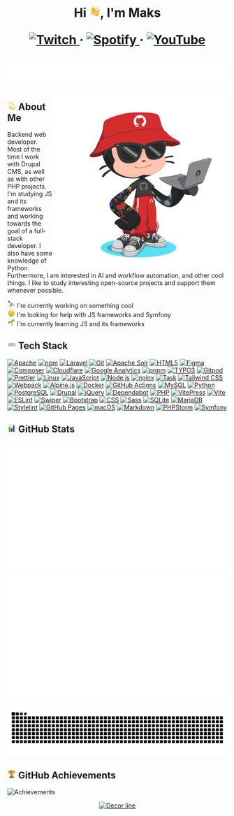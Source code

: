 <h1 align='center'>Hi <img src='./assets/icons/waving-hand.webp' alt='Waving Hand' width='25' height='25' />, I'm Maks
  <p>
    <a href='//twitch.tv/maks_oleksyuk' title='Twitch' target="_blank">
      <img src='https://img.shields.io/badge/Twitch-9146ff?logo=twitch&logoColor=fff' alt='Twitch'/>
    </a>·
    <a href="//open.spotify.com/user/31idgrm7cnmcoymkx5xaxcfu2aye" title='Spotify' target="_blank">
      <img src='https://img.shields.io/badge/Spotify-1ed760?logo=spotify&logoColor=fff' alt='Spotify' loading='lazy'/>
    </a>·
    <a href='//youtube.com/@maks-oleksyuk' title='YouTube' target="_blank">
      <img src='https://img.shields.io/badge/YouTube-ff0000?logo=youtube&logoColor=fff' alt='YouTube'/>
    </a>
  </p>
</h1>

<p align='center'><a href='#'><img src='./assets/images/typing.svg' alt='Typing'/></a></p>

<a href='#' title='Octocat'>
  <img src='./assets/images/octocat.png' alt='Octocat' width='400' align='right'>
</a>

<h2><a href='#'><img src='./assets/icons/dizzy.webp' alt='Dizzy' width='20' height='20'/></a> About Me</h2>

Backend web developer. Most of the time I work with Drupal CMS, as well as with other PHP projects. I'm studying JS and its frameworks and working towards the goal of a full-stack developer. I also have some knowledge of Python. Furthermore, I am interested in AI and workflow automation, and other cool things. I like to study interesting open-source projects and support them whenever possible.

<a href='#'><img src='./assets/icons/telescope.webp' alt='Telescope' width='18' height='18'/></a> I'm currently working on something cool<br>
<a href='#'><img src='./assets/icons/thinking-face.webp' alt='Thinking Face' width='18' height='18'/></a> I'm looking for help with JS frameworks and Symfony<br>
<a href='#'><img src='./assets/icons/seedling.webp' alt='Seedling' width='18' height='18'/></a> I'm currently learning JS and its frameworks<br>

<h2><a href='#'><img src='./assets/icons/keyboard.webp' alt='Keyboard' width='20' height='20'/></a> Tech Stack</h2>

[![Apache](https://img.shields.io/badge/Apache-d22128?logo=apache&logoColor=fff)](//httpd.apache.org 'Apache')
[![npm](https://img.shields.io/badge/npm-cb3837?logo=npm&logoColor=fff)](//npmjs.com 'npm')
[![Laravel](https://img.shields.io/badge/Laravel-ff2d20?logo=laravel&logoColor=fff)](//laravel.com 'Laravel')
[![Git](https://img.shields.io/badge/Git-f05032?logo=git&logoColor=fff)](//git-scm.com 'Git')
[![Apache Solr](https://img.shields.io/badge/Apache%20Solr-d9411e?logo=apachesolr&logoColor=fff)](//solr.apache.org 'Apache Solr')
[![HTML5](https://img.shields.io/badge/HTML5-e34f26?logo=html5&logoColor=fff)](//developer.mozilla.org/en-US/docs/Glossary/HTML5 'HTML5')
[![Figma](https://img.shields.io/badge/Figma-f24e1e?logo=figma&logoColor=fff)](//figma.com 'Figma')
[![Composer](https://img.shields.io/badge/Composer-885630?logo=composer&logoColor=fff)](//getcomposer.org 'Composer')
[![Cloudflare](https://img.shields.io/badge/Cloudflare-f38020?logo=cloudflare&logoColor=fff)](//cloudflare.com 'Cloudflare')
[![Google Analytics](https://img.shields.io/badge/Google%20Analytics-e37400?logo=googleanalytics&logoColor=fff)](//analytics.google.com/analytics/web 'Google Analytics')
[![pnpm](https://img.shields.io/badge/pnpm-f69220?logo=pnpm&logoColor=fff)](//pnpm.io 'pnpm')
[![TYPO3](https://img.shields.io/badge/TYPO3-ff8700?logo=typo3&logoColor=fff)](//typo3.org 'TYPO3')
[![Gitpod](https://img.shields.io/badge/Gitpod-ffae33?logo=gitpod&logoColor=000)](//gitpod.io 'Gitpod')
[![Prettier](https://img.shields.io/badge/Prettier-f7b93e?logo=prettier&logoColor=000)](//prettier.io 'Prettier')
[![Linux](https://img.shields.io/badge/Linux-fcc624?logo=linux&logoColor=000)](//linux.org 'Linux')
[![JavaScript](https://img.shields.io/badge/JavaScript-f7df1e?logo=javascript&logoColor=000)](//developer.mozilla.org/en-US/docs/Glossary/JavaScript 'JavaScript')
[![Node.js](https://img.shields.io/badge/Node.js-5fa04e?logo=node.js&logoColor=fff)](//nodejs.org 'Node.js')
[![nginx](https://img.shields.io/badge/nginx-009639?logo=nginx&logoColor=fff)](//nginx.org 'nginx')
[![Task](https://img.shields.io/badge/Task-29beb0?logo=task&logoColor=fff)](//taskfile.dev 'Task')
[![Tailwind CSS](https://img.shields.io/badge/Tailwind%20CSS-06b6d4?logo=tailwindcss&logoColor=fff)](//tailwindcss.com 'Tailwind CSS')
[![Webpack](https://img.shields.io/badge/Webpack-8dd6f9?logo=webpack&logoColor=000)](//webpack.js.org 'Webpack')
[![Alpine.js](https://img.shields.io/badge/Alpine.js-8bc0d0?logo=alpinedotjs&logoColor=000)](//alpinejs.dev 'Alpine.js')
[![Docker](https://img.shields.io/badge/Docker-2496ed?logo=docker&logoColor=fff)](//docker.com 'Docker')
[![GitHub Actions](https://img.shields.io/badge/GitHub%20Actions-2088ff?logo=githubactions&logoColor=fff)](//github.com/features/actions 'GitHub Actions')
[![MySQL](https://img.shields.io/badge/MySQL-4479a1?logo=mysql&logoColor=fff)](//mysql.com 'MySQL')
[![Python](https://img.shields.io/badge/Python-3776ab?logo=python&logoColor=fff)](//python.org 'Python')
[![PostgreSQL](https://img.shields.io/badge/PostgreSQL-4169E1?logo=postgresql&logoColor=fff)](//postgresql.org 'PostgreSQL')
[![Drupal](https://img.shields.io/badge/Drupal-0678be?logo=drupal&logoColor=fff)](//drupal.org 'Drupal')
[![jQuery](https://img.shields.io/badge/jQuery-0769ad?logo=jquery&logoColor=fff)](//jquery.com 'jQuery')
[![Dependabot](https://img.shields.io/badge/Dependabot-025e8c?logo=dependabot&logoColor=fff)](//github.com/dependabot 'Dependabot')
[![PHP](https://img.shields.io/badge/PHP-777bb4?logo=php&logoColor=fff)](//php.net 'PHP')
[![VitePress](https://img.shields.io/badge/VitePress-5c73e7?logo=vitepress&logoColor=fff)](//vitepress.dev 'VitePress')
[![Vite](https://img.shields.io/badge/Vite-646cff?logo=vite&logoColor=fff)](//vite.dev 'Vite')
[![ESLint](https://img.shields.io/badge/ESLint-4b32c3?logo=eslint&logoColor=fff)](//eslint.org 'ESLint')
[![Swiper](https://img.shields.io/badge/Swiper-6332f6?logo=swiper&logoColor=fff)](//swiperjs.com 'Swiper')
[![Bootstrap](https://img.shields.io/badge/Bootstrap-7952b3?logo=bootstrap&logoColor=fff)](//getbootstrap.com 'Bootstrap')
[![CSS](https://img.shields.io/badge/CSS-663399?logo=css&logoColor=fff)](//developer.mozilla.org/en-US/docs/Glossary/CSS 'CSS')
[![Sass](https://img.shields.io/badge/Sass-cc6699?logo=SASS&logoColor=fff)](//sass-lang.com 'Sass')
[![SQLite](https://img.shields.io/badge/SQLite-003b57?logo=sqlite&logoColor=fff)](//sqlite.org 'SQLite')
[![MariaDB](https://img.shields.io/badge/MariaDB-003545?logo=mariadb&logoColor=fff)](//mariadb.org 'MariaDB')
[![Stylelint](https://img.shields.io/badge/Stylelint-263238?logo=stylelint&logoColor=fff)](//stylelint.io 'Stylelint')
[![GitHub Pages](https://img.shields.io/badge/GitHub%20Pages-222222?logo=github-pages&logoColor=fff)](//pages.github.com 'GitHub Pages')
[![macOS](https://img.shields.io/badge/macOS-000?logo=macos&logoColor=fff)](//apple.com/mac 'macOS')
[![Markdown](https://img.shields.io/badge/Markdown-000?logo=markdown&logoColor=fff)](//markdownguide.org 'Markdown')
[![PHPStorm](https://img.shields.io/badge/PHPStorm-000?logo=phpstorm&logoColor=fff)](//jetbrains.com/phpstorm 'PHPStorm')
[![Symfony](https://img.shields.io/badge/Symfony-000?logo=symfony&logoColor=fff)](//symfony.com 'Symfony')

<h2><a href='#'><img src='./assets/icons/stats.webp' alt='Stats' width='20' height='20'/></a> GitHub Stats</h2>

<p align='center'>
   <a href='#' title='My statistics'>
      <picture>
         <source media='(prefers-color-scheme: dark)' srcset='https://raw.githubusercontent.com/maks-oleksyuk/github-stats/output/overview.svg#gh-dark-mode-only'>
         <img alt='My overview statistics' src='https://raw.githubusercontent.com/maks-oleksyuk/github-stats/output/overview.svg#gh-light-mode-only'>
      </picture>
      <picture>
         <source media='(prefers-color-scheme: dark)' srcset='https://raw.githubusercontent.com/maks-oleksyuk/github-stats/output/languages.svg#gh-dark-mode-only'>
         <img alt='My languages statistics' src='https://raw.githubusercontent.com/maks-oleksyuk/github-stats/output/languages.svg#gh-light-mode-only'>
      </picture>
   </a>
</p>

<picture>
  <source media='(prefers-color-scheme: dark)' srcset='https://raw.githubusercontent.com/maks-oleksyuk/maks-oleksyuk/output/snake/dark.svg' />
  <img alt='GitHub Snake' src='https://raw.githubusercontent.com/maks-oleksyuk/maks-oleksyuk/output/snake/light.svg' />
</picture>

<h2><a href='#'><img src='./assets/icons/trophy.webp' alt='Trophy' width='20' height='20'/></a> GitHub Achievements</h2>

<picture align='center'>
  <source srcset='https://raw.githubusercontent.com/maks-oleksyuk/maks-oleksyuk/output/metrics/achievements.desktop.svg' media='(min-width: 992px)'>
  <source srcset='https://raw.githubusercontent.com/maks-oleksyuk/maks-oleksyuk/output/metrics/achievements.tablet.svg' media='(min-width: 576px)'>
  <img src='https://raw.githubusercontent.com/maks-oleksyuk/maks-oleksyuk/output/metrics/achievements.mobile.svg' alt='Achievements'>
</picture>

<p align='center'>
  <a href='#'>
    <img src='https://capsule-render.vercel.app/api?type=waving&color=gradient&height=60&section=footer' alt='Decor line'/>
  </a>
</p>
